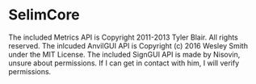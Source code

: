 # SelimCore

The included Metrics API is Copyright 2011-2013 Tyler Blair. All rights reserved.
The inlcuded AnvilGUI API is Copyright (c) 2016 Wesley Smith under the MIT License.
The included SignGUI API is made by Nisovin, unsure about permissions. If I can get in contact with him, I will verify permissions.
